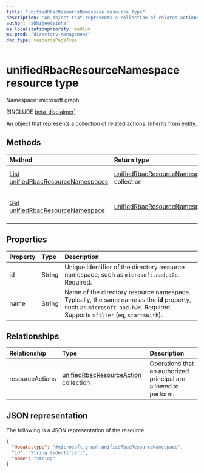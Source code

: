 ```yaml
---
title: "unifiedRbacResourceNamespace resource type"
description: "An object that represents a collection of related actions in a directory."
author: "abhijeetsinha"
ms.localizationpriority: medium
ms.prod: "directory-management"
doc_type: resourcePageType
---
```


# unifiedRbacResourceNamespace resource type

Namespace: microsoft.graph

[!INCLUDE [beta-disclaimer](../../includes/beta-disclaimer.md)]

An object that represents a collection of related actions. Inherits from [entity](entity.md).

## Methods
|Method|Return type|Description|
|:---|:---|:---|
|[List unifiedRbacResourceNamespaces](../api/rbacapplicationmultiple-list-unifiedrbacresourcenamespace.md)|[unifiedRbacResourceNamespace](../resources/unifiedrbacresourcenamespace.md) collection|Get a list of the [unifiedRbacResourceNamespace](../resources/unifiedrbacresourcenamespace.md) objects and their properties.|
|[Get unifiedRbacResourceNamespace](../api/unifiedrbacresourcenamespace-get.md)|[unifiedRbacResourceNamespace](../resources/unifiedrbacresourcenamespace.md)|Read the properties and relationships of an [unifiedRbacResourceNamespace](../resources/unifiedrbacresourcenamespace.md) object.|

## Properties
|Property|Type|Description|
|:---|:---|:---|
|id|String|Unique identifier of the directory resource namespace, such as `microsoft.aad.b2c`. Required.|
|name|String|Name of the directory resource namespace. Typically, the same name as the **id** property, such as `microsoft.aad.b2c`. Required. Supports `$filter` (`eq`, `startsWith`).|

## Relationships
|Relationship|Type|Description|
|:---|:---|:---|
|resourceActions|[unifiedRbacResourceAction](unifiedrbacresourceaction.md) collection|Operations that an authorized principal are allowed to perform.|

## JSON representation
The following is a JSON representation of the resource.
<!-- {
  "blockType": "resource",
  "keyProperty": "id",
  "@odata.type": "microsoft.graph.unifiedRbacResourceNamespace",
  "openType": false
}
-->
``` json
{
  "@odata.type": "#microsoft.graph.unifiedRbacResourceNamespace",
  "id": "String (identifier)",
  "name": "String"
}
```
